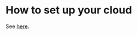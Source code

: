 How to set up your cloud
========================

See [here](https://github.com/font-detective/font-detective-aws-setup).